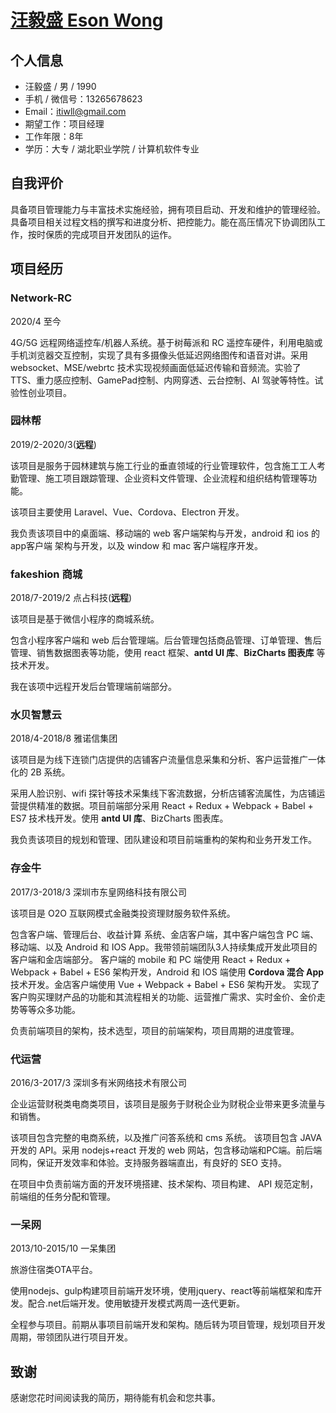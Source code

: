 
# [汪毅盛 Eson Wong](https://esonwong.com)

## 个人信息
- 汪毅盛 / 男 / 1990 
- 手机 / 微信号：13265678623
- Email：itiwll@gmail.com
- 期望工作：项目经理
- 工作年限：8年
- 学历：大专 / 湖北职业学院 / 计算机软件专业

## 自我评价
具备项目管理能力与丰富技术实施经验，拥有项目启动、开发和维护的管理经验。具备项目相关过程文档的撰写和进度分析、把控能力。能在高压情况下协调团队工作，按时保质的完成项目开发团队的运作。

## 项目经历
### Network-RC
2020/4 至今

4G/5G 远程网络遥控车/机器人系统。基于树莓派和 RC 遥控车硬件，利用电脑或手机浏览器交互控制，实现了具有多摄像头低延迟网络图传和语音对讲。采用 websocket、MSE/webrtc 技术实现视频画面低延迟传输和音频流。实验了 TTS、重力感应控制、GamePad控制、内网穿透、云台控制、AI 驾驶等特性。试验性创业项目。


### 园林帮
2019/2-2020/3(__远程__)

该项目是服务于园林建筑与施工行业的垂直领域的行业管理软件，包含施工工人考勤管理、施工项目跟踪管理、企业资料文件管理、企业流程和组织结构管理等功能。

该项目主要使用 Laravel、Vue、Cordova、Electron 开发。

我负责该项目中的桌面端、移动端的 web 客户端架构与开发，android 和 ios 的 app客户端 架构与开发，以及 window 和 mac 客户端程序开发。

### fakeshion 商城
2018/7-2019/2 点占科技(__远程__)

该项目是基于微信小程序的商城系统。

包含小程序客户端和 web 后台管理端。后台管理包括商品管理、订单管理、售后管理、销售数据图表等功能，使用 react 框架、__antd UI 库__、__BizCharts 图表库__ 等技术开发。

我在该项中远程开发后台管理端前端部分。

### 水贝智慧云

2018/4-2018/8 雅诺信集团

该项目是为线下连锁门店提供的店铺客户流量信息采集和分析、客户运营推广一体化的 2B 系统。

采用人脸识别、wifi 探针等技术采集线下客流数据，分析店铺客流属性，为店铺运营提供精准的数据。项目前端部分采用 React + Redux + Webpack + Babel + ES7 技术栈开发。使用 __antd UI 库__、BizCharts 图表库。

我负责该项目的规划和管理、团队建设和项目前端重构的架构和业务开发工作。

### 存金牛
2017/3-2018/3 深圳市东皇网络科技有限公司

该项目是 O2O 互联网模式金融类投资理财服务软件系统。

包含客户端、管理后台、收益计算
系统、金店客户端，其中客户端包含 PC 端、移动端、以及 Android 和 IOS App。我带领前端团队3人持续集成开发此项目的客户端和金店端部分。
客户端的 mobile 和 PC 端使用 React + Redux + Webpack + Babel + ES6 架构开发，Android 和 IOS 端使用 __Cordova 混合 App__ 技术开发。金店客户端使用 Vue + Webpack + Babel + ES6 架构开发。
实现了客户购买理财产品的功能和其流程相关的功能、运营推广需求、实时金价、金价走势等等众多功能。

负责前端项目的架构，技术选型，项目的前端架构，项目周期的进度管理。

### 代运营 
2016/3-2017/3 深圳多有米网络技术有限公司

企业运营财税类电商类项目，该项目是服务于财税企业为财税企业带来更多流量与和销售。

该项目包含完整的电商系统，以及推广问答系统和 cms 系统。
该项目包含 JAVA 开发的 API。采用 nodejs+react 开发的 web 网站，包含移动端和PC端。前后端同构，保证开发效率和体验。支持服务器端直出，有良好的 SEO 支持。

在项目中负责前端方面的开发环境搭建、技术架构、项目构建、 API 规范定制，前端组的任务分配和管理。

### 一呆网
2013/10-2015/10 一呆集团

旅游住宿类OTA平台。

使用nodejs、gulp构建项目前端开发环境，使用jquery、react等前端框架和库开发。配合.net后端开发。使用敏捷开发模式两周一迭代更新。

全程参与项目。前期从事项目前端开发和架构。随后转为项目管理，规划项目开发周期，带领团队进行项目开发。


## 致谢
感谢您花时间阅读我的简历，期待能有机会和您共事。
      
